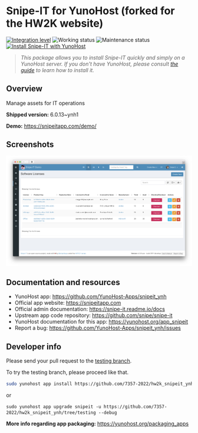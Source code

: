 <!--
N.B.: This README was automatically generated by https://github.com/YunoHost/apps/tree/master/tools/README-generator
It shall NOT be edited by hand.
-->

# Snipe-IT for YunoHost (forked for the HW2K website)

[![Integration level](https://dash.yunohost.org/integration/snipeit.svg)](https://dash.yunohost.org/appci/app/snipeit) ![Working status](https://ci-apps.yunohost.org/ci/badges/snipeit.status.svg) ![Maintenance status](https://ci-apps.yunohost.org/ci/badges/snipeit.maintain.svg)  
[![Install Snipe-IT with YunoHost](https://install-app.yunohost.org/install-with-yunohost.svg)](https://install-app.yunohost.org/?app=snipeit)


> *This package allows you to install Snipe-IT quickly and simply on a YunoHost server.
If you don't have YunoHost, please consult [the guide](https://yunohost.org/#/install) to learn how to install it.*

## Overview

Manage assets for IT operations

**Shipped version:** 6.0.13~ynh1

**Demo:** https://snipeitapp.com/demo/

## Screenshots

![Screenshot of Snipe-IT](./doc/screenshots/screenshot-license-list.png)

## Documentation and resources

* YunoHost app: <https://github.com/YunoHost-Apps/snipeit_ynh>
* Official app website: <https://snipeitapp.com>
* Official admin documentation: <https://snipe-it.readme.io/docs>
* Upstream app code repository: <https://github.com/snipe/snipe-it>
* YunoHost documentation for this app: <https://yunohost.org/app_snipeit>
* Report a bug: <https://github.com/YunoHost-Apps/snipeit_ynh/issues>

## Developer info

Please send your pull request to the [testing branch](https://github.com/7357-2022/hw2k_snipeit_ynh/tree/testing).

To try the testing branch, please proceed like that.

``` bash
sudo yunohost app install https://github.com/7357-2022/hw2k_snipeit_ynh/tree/testing --debug
```
or
```
sudo yunohost app upgrade snipeit -u https://github.com/7357-2022/hw2k_snipeit_ynh/tree/testing --debug
```

**More info regarding app packaging:** <https://yunohost.org/packaging_apps>
